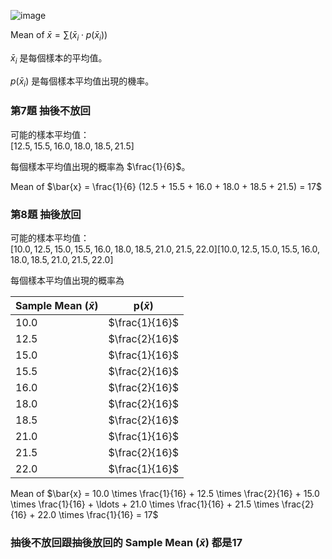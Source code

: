 ![image](https://github.com/user-attachments/assets/e502804f-a16b-4ffa-b828-3c0c0b94e79b)

Mean of $\bar{x} = \sum \left(\bar{x}_i \cdot p(\bar{x}_i)\right)$

$\bar{x}_i$ 是每個樣本的平均值。

$p(\bar{x}_i)$ 是每個樣本平均值出現的機率。

### 第7題 抽後不放回

可能的樣本平均值：  
$[12.5, 15.5, 16.0, 18.0, 18.5, 21.5]$  

每個樣本平均值出現的概率為 $\frac{1}{6}$。  

Mean of $\bar{x} = \frac{1}{6} (12.5 + 15.5 + 16.0 + 18.0 + 18.5 + 21.5) = 17$

### 第8題 抽後放回

可能的樣本平均值：  
$[10.0,12.5,15.0,15.5,16.0,18.0,18.5,21.0,21.5,22.0][10.0,12.5,15.0,15.5,16.0,18.0,18.5,21.0,21.5,22.0]$  

每個樣本平均值出現的概率為

| Sample Mean ($\bar{x}$) | p($\bar{x}$)          |
|-------------------------|-----------------------|
| $10.0$                  | $\frac{1}{16}$        |
| $12.5$                  | $\frac{2}{16}$        |
| $15.0$                  | $\frac{1}{16}$        |
| $15.5$                  | $\frac{2}{16}$        |
| $16.0$                  | $\frac{2}{16}$        |
| $18.0$                  | $\frac{2}{16}$        |
| $18.5$                  | $\frac{2}{16}$        |
| $21.0$                  | $\frac{1}{16}$        |
| $21.5$                  | $\frac{2}{16}$        |
| $22.0$                  | $\frac{1}{16}$        |

Mean of $\bar{x} = 10.0 \times \frac{1}{16} + 12.5 \times \frac{2}{16} + 15.0 \times \frac{1}{16} + \ldots + 21.0 \times \frac{1}{16} + 21.5 \times \frac{2}{16} + 22.0 \times \frac{1}{16} = 17$

### 抽後不放回跟抽後放回的 Sample Mean ($\bar{x}$) 都是17

